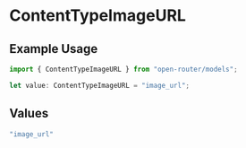 # ContentTypeImageURL

## Example Usage

```typescript
import { ContentTypeImageURL } from "open-router/models";

let value: ContentTypeImageURL = "image_url";
```

## Values

```typescript
"image_url"
```